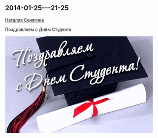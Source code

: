 ## 2014-01-25---21-25

[Наталия Сенягина](https://vk.com/id33862652)

Поздравляем с Днём Студента

![2014-01-25---21-25-1.jpg](2014-01-25---21-25-1.jpg)
